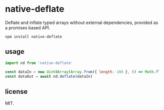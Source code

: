 # native-deflate
Deflate and inflate typed arrays without external dependencies, provided as a promises based API.

```
npm install native-deflate
```

## usage

```js
import nd from 'native-deflate'

const dataIn = new Uint8Array(Array.from({ length: 100 }, () => Math.floor(Math.random() * 100)))
const dataOut = await nd.deflate(dataIn)
```

## license

MIT.
